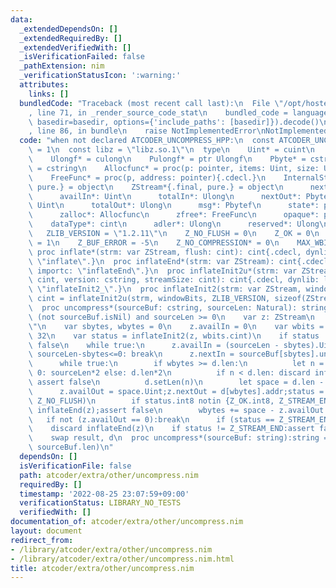 ```yaml
---
data:
  _extendedDependsOn: []
  _extendedRequiredBy: []
  _extendedVerifiedWith: []
  _isVerificationFailed: false
  _pathExtension: nim
  _verificationStatusIcon: ':warning:'
  attributes:
    links: []
  bundledCode: "Traceback (most recent call last):\n  File \"/opt/hostedtoolcache/Python/3.10.6/x64/lib/python3.10/site-packages/onlinejudge_verify/documentation/build.py\"\
    , line 71, in _render_source_code_stat\n    bundled_code = language.bundle(stat.path,\
    \ basedir=basedir, options={'include_paths': [basedir]}).decode()\n  File \"/opt/hostedtoolcache/Python/3.10.6/x64/lib/python3.10/site-packages/onlinejudge_verify/languages/nim.py\"\
    , line 86, in bundle\n    raise NotImplementedError\nNotImplementedError\n"
  code: "when not declared ATCODER_UNCOMPRESS_HPP:\n  const ATCODER_UNCOMPRESS_HPP*\
    \ = 1\n  const libz = \"libz.so.1\"\n  type\n    Uint* = cuint\n    Ulong* = culong\n\
    \    Ulongf* = culong\n    Pulongf* = ptr Ulongf\n    Pbyte* = cstring\n    Pbytef*\
    \ = cstring\n    Allocfunc* = proc(p: pointer, items: Uint, size: Uint): pointer{.cdecl.}\n\
    \    FreeFunc* = proc(p, address: pointer){.cdecl.}\n    InternalState*{.final,\
    \ pure.} = object\n    ZStream*{.final, pure.} = object\n      nextIn*: Pbytef\n\
    \      availIn*: Uint\n      totalIn*: Ulong\n      nextOut*: Pbytef\n      availOut*:\
    \ Uint\n      totalOut*: Ulong\n      msg*: Pbytef\n      state*: ptr InternalState\n\
    \      zalloc*: Allocfunc\n      zfree*: FreeFunc\n      opaque*: pointer\n  \
    \    dataType*: cint\n      adler*: Ulong\n      reserved*: Ulong\n  const\n \
    \   ZLIB_VERSION = \"1.2.11\"\n    Z_NO_FLUSH = 0\n    Z_OK = 0\n    Z_STREAM_END\
    \ = 1\n    Z_BUF_ERROR = -5\n    Z_NO_COMPRESSION* = 0\n    MAX_WBITS = 15\n \
    \ proc inflate*(strm: var ZStream, flush: cint): cint{.cdecl, dynlib: libz, importc:\
    \ \"inflate\".}\n  proc inflateEnd*(strm: var ZStream): cint{.cdecl, dynlib: libz,\
    \ importc: \"inflateEnd\".}\n  proc inflateInit2u*(strm: var ZStream, windowBits:\
    \ cint, version: cstring, streamSize: cint): cint{.cdecl, dynlib: libz, importc:\
    \ \"inflateInit2_\".}\n  proc inflateInit2(strm: var ZStream, windowBits: cint):\
    \ cint = inflateInit2u(strm, windowBits, ZLIB_VERSION, sizeof(ZStream).cint)\n\
    \  proc uncompress*(sourceBuf: cstring, sourceLen: Natural): string =\n    assert\
    \ (not sourceBuf.isNil) and sourceLen >= 0\n    var z: ZStream\n    var d = \"\
    \"\n    var sbytes, wbytes = 0\n    z.availIn = 0\n    var wbits = MAX_WBITS +\
    \ 32\n    var status = inflateInit2(z, wbits.cint)\n    if status != Z_OK: assert\
    \ false\n    while true:\n      z.availIn = (sourceLen - sbytes).Uint\n      if\
    \ sourceLen-sbytes<=0: break\n      z.nextIn = sourceBuf[sbytes].unsafeaddr\n\
    \      while true:\n        if wbytes >= d.len:\n          let n = if d.len ==\
    \ 0: sourceLen*2 else: d.len*2\n          if n < d.len: discard inflateEnd(z);\
    \ assert false\n          d.setLen(n)\n        let space = d.len - wbytes\n  \
    \      z.availOut = space.Uint;z.nextOut = d[wbytes].addr;status = inflate(z,\
    \ Z_NO_FLUSH)\n        if status.int8 notin {Z_OK.int8, Z_STREAM_END.int8, Z_BUF_ERROR.int8}:discard\
    \ inflateEnd(z);assert false\n        wbytes += space - z.availOut.int\n     \
    \   if not (z.availOut == 0):break\n      if (status == Z_STREAM_END):break\n\
    \    discard inflateEnd(z)\n    if status != Z_STREAM_END:assert false\n    d.setLen(wbytes)\n\
    \    swap result, d\n  proc uncompress*(sourceBuf: string):string = uncompress(sourceBuf,\
    \ sourceBuf.len)\n"
  dependsOn: []
  isVerificationFile: false
  path: atcoder/extra/other/uncompress.nim
  requiredBy: []
  timestamp: '2022-08-25 23:07:59+09:00'
  verificationStatus: LIBRARY_NO_TESTS
  verifiedWith: []
documentation_of: atcoder/extra/other/uncompress.nim
layout: document
redirect_from:
- /library/atcoder/extra/other/uncompress.nim
- /library/atcoder/extra/other/uncompress.nim.html
title: atcoder/extra/other/uncompress.nim
---
```

